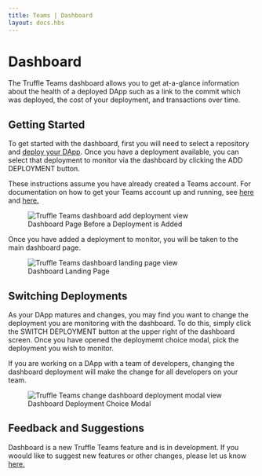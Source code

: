 ```yaml
---
title: Teams | Dashboard
layout: docs.hbs
---
```


# Dashboard

The Truffle Teams dashboard allows you to get at-a-glance information about the health of a deployed DApp such as a link to the commit which was deployed, the cost of your deployment, and transactions over time.

## Getting Started

To get started with the dashboard, first you will need to select a repository and [deploy your DApp](/docs/teams/deployments/deploying-contracts). Once you have a deployment available, you can select that deployment to monitor via the dashboard by clicking the <span class="inline-button">ADD DEPLOYMENT</span> button.

<p class="alert alert-info">
  These instructions assume you have already created a Teams account. For documentation on how to get your Teams account up and running, see
  <a
    href="https://www.trufflesuite.com/docs/teams/getting-started//creating-an-account" target="_blank">here</a>
  and <a href="https://www.trufflesuite.com/docs/teams/getting-started//creating-an-account" target="_blank"> here.</a>
</p>

<figure class="screenshot">
  <img class="img-fluid" src="/img/docs/teams/dashboard-add-deployment.png" title="Truffle Teams dashboard add deployment view" alt="Truffle Teams dashboard add deployment view" />
  <figcaption class="text-center">Dashboard Page Before a Deployment is Added</figcaption>
</figure>

 Once you have added a deployment to monitor, you will be taken to the main dashboard page.


<figure class="screenshot">
  <img class="img-fluid" src="/img/docs/teams/dashboard-landing.png" title="Truffle Teams dashboard landing page view" alt="Truffle Teams dashboard landing page view" />
  <figcaption class="text-center">Dashboard Landing Page</figcaption>
</figure>

## Switching Deployments

As your DApp matures and changes, you may find you want to change the deployment you are monitoring with the dashboard. To do this, simply click the <span class="inline-button">SWITCH DEPLOYMENT</span> button at the upper right of the dashboard screen. Once you have opened the deploymemt choice modal, pick the deployment you wish to monitor.

<p class="alert alert-info">
  If you are working on a DApp with a team of developers, changing the dashboard deployment
  will make the change for all developers on your team.
</p>

 <figure class="screenshot">
  <img class="img-fluid"
  src="/img/docs/teams/dashboard-modal.png"  title="Truffle Teams change dashboard deployment modal view" alt="Truffle Teams change dashboard deployment modal view" />
  <figcaption class="text-center">Dashboard Deployment Choice Modal</figcaption>
  </figure>

## Feedback and Suggestions

Dashboard is a new Truffle Teams feature and is in development. If you woould like to suggest new features or other changes, please let us know
<a href="https://spectrum.chat/trufflesuite/truffle-teams" target="_blank">here.</a>
